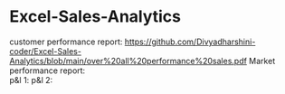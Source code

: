 # Excel-Sales-Analytics

customer performance report:  https://github.com/Divyadharshini-coder/Excel-Sales-Analytics/blob/main/over%20all%20performance%20sales.pdf
Market performance report:  
p&l 1:
p&l 2:
